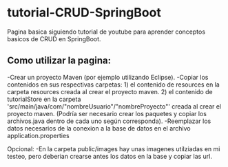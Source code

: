 # tutorial-CRUD-SpringBoot
 Pagina basica siguiendo tutorial de youtube para aprender conceptos basicos de CRUD en SpringBoot.

## Como utilizar la pagina:

-Crear un proyecto Maven (por ejemplo utilizando Eclipse).
-Copiar los contenidos en sus respectivas carpetas:
    1) el contenido de resources en la carpeta resources creada al crear el proyecto maven.
    2) el contenido de tutorialStore en la carpeta 'src/main/java/com/"nombreUsuario"/"nombreProyecto"' creada al crear el proyecto maven. (Podría ser necesario crear los paquetes y copiar los archivos.java dentro de cada uno según corresponda).
-Reemplazar los datos necesarios de la conexion a la base de datos en el archivo application.properties

Opcional:
-En la carpeta public/images hay unas imagenes utilziadas en mi testeo, pero deberian crearse antes los datos en la base y copiar las url.